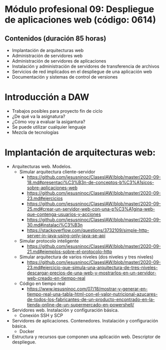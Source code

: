 # Módulo profesional 09: Despliegue de aplicaciones web (código: 0614)
## Contenidos (duración 85 horas)

- Implantación de arquitecturas web
- Administración de servidores web
- Administración de servidores de aplicaciones
- Instalación y administración de servidores de transferencia de archivos
- Servicios de red implicados en el despliegue de una aplicación web
- Documentación y sistemas de control de versiones

# Introducción a DAW

- Trabajos posibles para proyecto fin de ciclo
- ¿De qué va la asignatura?
- ¿Cómo voy a evaluar la asigantura?
- Se puede utilizar cualquier lenguaje
- Mezcla de tecnologías

# Implantación de arquitecturas web:
- Arquitecturas web. Modelos.
  - Simular arquitectura cliente-servidor
    - https://github.com/jesusninoc/ClasesIAW/blob/master/2020-09-18.md#presentaci%C3%B3n-de-conceptos-b%C3%A1sicos-sobre-aplicaciones-web
    - https://github.com/jesusninoc/ClasesIAW/blob/master/2020-09-23.md#ejercicios
    - https://github.com/jesusninoc/ClasesIAW/blob/master/2020-09-25.md#crear-un-servidor-web-con-una-p%C3%A1gina-web-que-contenga-usuarios-y-acciones
    - https://github.com/jesusninoc/ClasesIAW/blob/master/2020-09-30.md#instalaci%C3%B3n
    - https://stackoverflow.com/questions/3732109/simple-http-server-in-java-using-only-java-se-api
  - Simular protocolo inteligente
    - https://github.com/jesusninoc/ClasesIAW/blob/master/2020-09-21.md#ejemplos-sobre-el-protocolo-http
  - Simular arquitectura de varios niveles (dos niveles y tres niveles)
    - https://github.com/jesusninoc/ClasesIAW/blob/master/2020-09-23.md#ejercicio-que-simula-una-arquitectura-de-tres-niveles-descargar-precios-de-una-web-y-mostrarlos-en-un-servidor-web-creado-en-tiempo-real
  - Código en tiempo real
    - https://www.jesusninoc.com/07/18/mostrar-y-generar-en-tiempo-real-una-tabla-html-con-el-valor-nutricional-azucares-de-todos-los-fabricantes-de-un-producto-encontrado-en-la-tienda-online-de-un-supermercado-en-powershell/
- Servidores web. Instalación y configuración básica.
  - Conexión SSH y SCP
- Servidores de aplicaciones. Contenedores. Instalación y configuración básica.
  - Docker
- Estructura y recursos que componen una aplicación web. Descriptor de despliegue.
